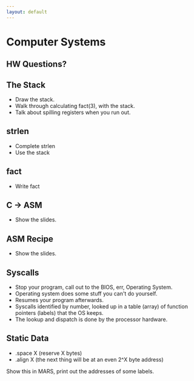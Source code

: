 ```yaml
---
layout: default
---
```


# Computer Systems

## HW Questions?

## The Stack

 - Draw the stack.
 - Walk through calculating fact(3), with the stack.
 - Talk about spilling registers when you run out.

## strlen

 - Complete strlen
 - Use the stack

## fact

 - Write fact

## C -> ASM

 - Show the slides.

## ASM Recipe

 - Show the slides.

## Syscalls

 - Stop your program, call out to the BIOS, err, Operating System.
 - Operating system does some stuff you can't do yourself.
 - Resumes your program afterwards.
 - Syscalls identified by number, looked up in a table (array) of
   function pointers (labels) that the OS keeps.
 - The lookup and dispatch is done by the processor hardware.

## Static Data

 - .space X (reserve X bytes)
 - .align X (the next thing will be at an even 2^X byte address)

Show this in MARS, print out the addresses of some labels.


